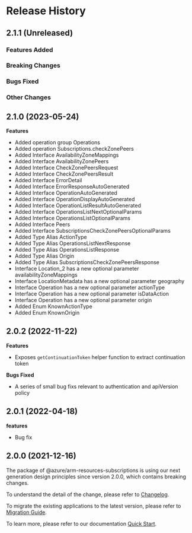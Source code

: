 # Release History

## 2.1.1 (Unreleased)

### Features Added

### Breaking Changes

### Bugs Fixed

### Other Changes

## 2.1.0 (2023-05-24)
    
**Features**

  - Added operation group Operations
  - Added operation Subscriptions.checkZonePeers
  - Added Interface AvailabilityZoneMappings
  - Added Interface AvailabilityZonePeers
  - Added Interface CheckZonePeersRequest
  - Added Interface CheckZonePeersResult
  - Added Interface ErrorDetail
  - Added Interface ErrorResponseAutoGenerated
  - Added Interface OperationAutoGenerated
  - Added Interface OperationDisplayAutoGenerated
  - Added Interface OperationListResultAutoGenerated
  - Added Interface OperationsListNextOptionalParams
  - Added Interface OperationsListOptionalParams
  - Added Interface Peers
  - Added Interface SubscriptionsCheckZonePeersOptionalParams
  - Added Type Alias ActionType
  - Added Type Alias OperationsListNextResponse
  - Added Type Alias OperationsListResponse
  - Added Type Alias Origin
  - Added Type Alias SubscriptionsCheckZonePeersResponse
  - Interface Location_2 has a new optional parameter availabilityZoneMappings
  - Interface LocationMetadata has a new optional parameter geography
  - Interface Operation has a new optional parameter actionType
  - Interface Operation has a new optional parameter isDataAction
  - Interface Operation has a new optional parameter origin
  - Added Enum KnownActionType
  - Added Enum KnownOrigin
    
## 2.0.2 (2022-11-22)

**Features**

 -  Exposes `getContinuationToken` helper function to extract continuation token

**Bugs Fixed**

  - A series of small bug fixs relevant to authentication and apiVersion policy

## 2.0.1 (2022-04-18)

**features**

  - Bug fix

## 2.0.0 (2021-12-16)

The package of @azure/arm-resources-subscriptions is using our next generation design principles since version 2.0.0, which contains breaking changes.

To understand the detail of the change, please refer to [Changelog](https://aka.ms/js-track2-changelog).

To migrate the existing applications to the latest version, please refer to [Migration Guide](https://aka.ms/js-track2-migration-guide).

To learn more, please refer to our documentation [Quick Start](https://aka.ms/js-track2-quickstart).
